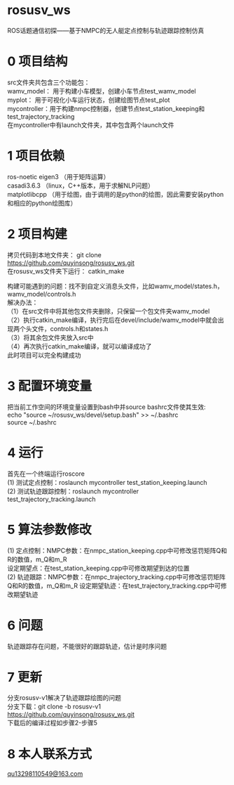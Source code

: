 # rosusv_ws
ROS话题通信初探——基于NMPC的无人艇定点控制与轨迹跟踪控制仿真

# 0 项目结构  
src文件夹共包含三个功能包：  
wamv_model： 用于构建小车模型，创建小车节点test_wamv_model  
myplot：    用于可视化小车运行状态，创建绘图节点test_plot  
mycontroller：用于构建nmpc控制器，创建节点test_station_keeping和test_trajectory_tracking  
在mycontroller中有launch文件夹，其中包含两个launch文件

# 1 项目依赖  
ros-noetic 
eigen3         （用于矩阵运算）  
casadi3.6.3    （linux，C++版本，用于求解NLP问题）  
matplotlibcpp  （用于绘图，由于调用的是python的绘图，因此需要安装python和相应的python绘图库）  

# 2 项目构建  
拷贝代码到本地文件夹：         git clone https://github.com/quyinsong/rosusv_ws.git  
在rosusv_ws文件夹下运行：     catkin_make  

构建可能遇到的问题：找不到自定义消息头文件，比如wamv_model/states.h，wamv_model/controls.h  
解决办法：  
（1）在src文件中将其他包文件夹删除，只保留一个包文件夹wamv_model  
（2）执行catkin_make编译，执行完后在devel/include/wamv_model中就会出现两个头文件，controls.h和states.h  
（3）将其余包文件夹放入src中  
（4）再次执行catkin_make编译，就可以编译成功了  
此时项目可以完全构建成功  

# 3 配置环境变量  
把当前工作空间的环境变量设置到bash中并source bashrc文件使其生效:  
echo "source ~/rosusv_ws/devel/setup.bash" >> ~/.bashrc  
source ~/.bashrc  

# 4 运行  
首先在一个终端运行roscore  
(1) 测试定点控制：roslaunch mycontroller test_station_keeping.launch  
(2) 测试轨迹跟踪控制：roslaunch mycontroller test_trajectory_tracking.launch  

# 5 算法参数修改  
(1) 定点控制：NMPC参数：在nmpc_station_keeping.cpp中可修改惩罚矩阵Q和R的数值，m_Q和m_R  
    设定期望点：在test_station_keeping.cpp中可修改期望到达的位置  
(2) 轨迹跟踪：NMPC参数：在nmpc_trajectory_tracking.cpp中可修改惩罚矩阵Q和R的数值，m_Q和m_R 
    设定期望轨迹：在test_trajectory_tracking.cpp中可修改期望轨迹  

# 6 问题  
轨迹跟踪存在问题，不能很好的跟踪轨迹，估计是时序问题

# 7 更新  
分支rosusv-v1解决了轨迹跟踪绘图的问题  
分支下载：git clone -b rosusv-v1 https://github.com/quyinsong/rosusv_ws.git  
下载后的编译过程如步骤2-步骤5  

# 8 本人联系方式  
qu13298110549@163.com  
